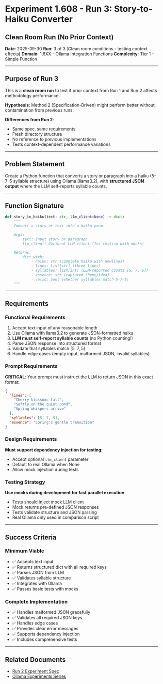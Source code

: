 # Experiment 1.608 - Run 3: Story-to-Haiku Converter
## Clean Room Run (No Prior Context)

**Date**: 2025-09-30
**Run**: 3 of 3 (Clean room conditions - testing context effects)
**Domain**: 1.6XX - Ollama Integration Functions
**Complexity**: Tier 1 - Simple Function

---

## Purpose of Run 3

This is a **clean room run** to test if prior context from Run 1 and Run 2 affects methodology performance.

**Hypothesis**: Method 2 (Specification-Driven) might perform better without contamination from previous runs.

**Differences from Run 2**:
- Same spec, same requirements
- Fresh directory structure
- No reference to previous implementations
- Tests context-dependent performance variations

---

## Problem Statement

Create a Python function that converts a story or paragraph into a haiku (5-7-5 syllable structure) using Ollama (llama3.2), with **structured JSON output** where the LLM self-reports syllable counts.

---

## Function Signature

```python
def story_to_haiku(text: str, llm_client=None) -> dict:
    """
    Convert a story or text into a haiku poem.

    Args:
        text: Input story or paragraph
        llm_client: Optional LLM client (for testing with mocks)

    Returns:
        dict with:
            - haiku: str (complete haiku with newlines)
            - lines: list[str] (three lines)
            - syllables: list[int] (LLM-reported counts [5, 7, 5])
            - essence: str (captured theme/idea)
            - valid: bool (whether syllables match 5-7-5)
    """
```

---

## Requirements

### Functional Requirements
1. Accept text input of any reasonable length
2. Use Ollama with llama3.2 to generate JSON-formatted haiku
3. **LLM must self-report syllable counts** (no Python counting!)
4. Parse JSON response into structured format
5. Validate that syllables match [5, 7, 5]
6. Handle edge cases (empty input, malformed JSON, invalid syllables)

### Prompt Requirements

**CRITICAL**: Your prompt must instruct the LLM to return JSON in this exact format:

```json
{
  "lines": [
    "Cherry blossoms fall",
    "Softly on the quiet pond",
    "Spring whispers arrive"
  ],
  "syllables": [5, 7, 5],
  "essence": "Spring's gentle transition"
}
```

### Design Requirements
**Must support dependency injection for testing**:
- Accept optional `llm_client` parameter
- Default to real Ollama when None
- Allow mock injection during tests

### Testing Strategy
**Use mocks during development for fast parallel execution**:
- Tests should inject mock LLM client
- Mock returns pre-defined JSON responses
- Tests validate structure and JSON parsing
- Real Ollama only used in comparison script

---

## Success Criteria

### Minimum Viable
- ✅ Accepts text input
- ✅ Returns structured dict with all required keys
- ✅ Parses JSON from LLM
- ✅ Validates syllable structure
- ✅ Integrates with Ollama
- ✅ Passes basic tests with mocks

### Complete Implementation
- ✅ Handles malformed JSON gracefully
- ✅ Validates all required JSON keys
- ✅ Handles edge cases
- ✅ Provides clear error messages
- ✅ Supports dependency injection
- ✅ Includes comprehensive tests

---

## Related Documents
- [Run 2 Experiment Spec](../2-structured-output/EXPERIMENT_SPEC.md)
- [Ollama Experiments Series](../../../docs/OLLAMA_EXPERIMENTS_SERIES.md)
